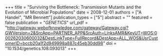 +++
title = "Surviving the Bottleneck: Transmission Mutants and the Evolution of Microbial Populations"
date = 2008-12-01
authors = ["A Handel", "MR Bennett"]
publication_types = ["5"]
abstract = ""
featured = false
publication = "*GENETICS*"
url_pdf = "http://gateway.webofknowledge.com/gateway/Gateway.cgi?GWVersion=2&SrcApp=PARTNER_APP&SrcAuth=LinksAMR&KeyUT=WOS:000262030600032&DestLinkType=FullRecord&DestApp=ALL_WOS&UsrCustomerID=bccb20a1f2d949998a887c45eb30dd98"
doi = "10.1534/genetics.108.093013"
+++


